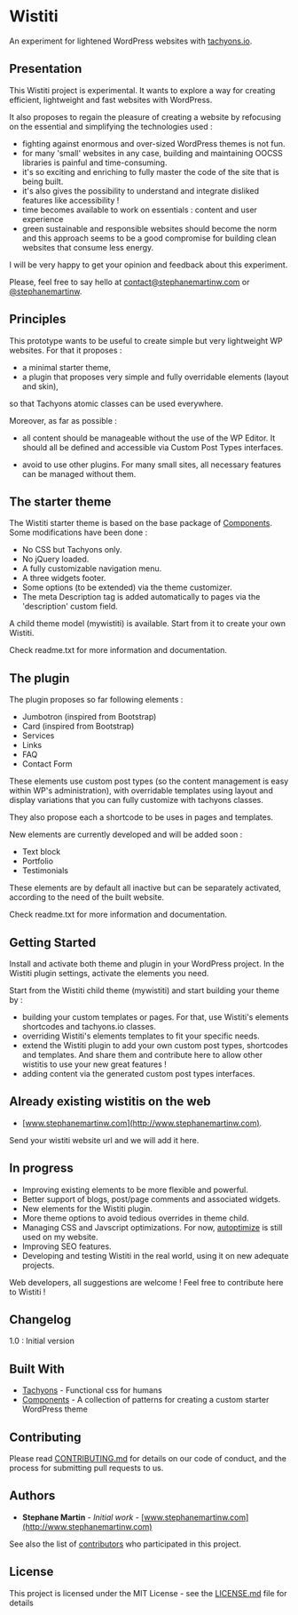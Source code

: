 # Wistiti

An experiment for lightened WordPress websites with [tachyons.io](https://github.com/tachyons-css/tachyons/).


## Presentation

This Wistiti project is experimental. It wants to explore a way for creating efficient, lightweight and fast websites with WordPress.

It also proposes to regain the pleasure of creating a website by refocusing on the essential and simplifying the technologies used :

* fighting against enormous and over-sized WordPress themes is not fun.
* for many 'small' websites in any case, building and maintaining OOCSS libraries is painful and time-consuming.
* it's so exciting and enriching to fully master the code of the site that is being built.
* it's also gives the possibility to understand and integrate disliked features like accessibility !
* time becomes available to work on essentials : content and user experience
* green sustainable and responsible websites should become the norm and this approach seems to be a good compromise for building clean websites that consume less energy.


I will be very happy to get your opinion and feedback about this experiment.

Please, feel free to say hello at contact@stephanemartinw.com or [@stephanemartinw](https://twitter.com/StephaneMartinW).


## Principles

This prototype wants to be useful to create simple but very lightweight WP websites.
For that it proposes :

* a minimal starter theme,
* a plugin that proposes very simple and fully overridable elements (layout and skin),

so that Tachyons atomic classes can be used everywhere.

Moreover, as far as possible :

* all content should be manageable without the use of the WP Editor.
It should all be defined and accessible via Custom Post Types interfaces.

* avoid to use other plugins. For many small sites, all necessary features can be managed without them.


## The starter theme

The Wistiti starter theme is based on the base package of [Components](http://components.underscores.me/).
Some modifications have been done :

* No CSS but Tachyons only.
* No jQuery loaded.
* A fully customizable navigation menu.
* A three widgets footer.
* Some options (to be extended) via the theme customizer.
* The meta Description tag is added automatically to pages via the 'description' custom field.

A child theme model (mywistiti) is available. Start from it to create your own Wistiti.

Check readme.txt for more information and documentation.


## The plugin

The plugin proposes so far following elements :

* Jumbotron (inspired from Bootstrap)
* Card (inspired from Bootstrap)
* Services
* Links
* FAQ
* Contact Form

These elements use custom post types (so the content management is easy within WP's administration), with overridable templates using layout and display variations that you can fully customize with tachyons classes.

They also propose each a shortcode to be uses in pages and templates.

New elements are currently developed and will be added soon :
* Text block
* Portfolio
* Testimonials

These elements are by default all inactive but can be separately activated, according to the need of the built website.

Check readme.txt for more information and documentation.


## Getting Started

Install and activate both theme and plugin in your WordPress project. In the Wistiti plugin settings, activate the elements you need.

Start from the Wistiti child theme (mywistiti) and start building your theme by :

* building your custom templates or pages. For that, use Wistiti's elements shortcodes and tachyons.io classes.
* overriding Wistiti's elements templates to fit your specific needs.
* extend the Wistiti plugin to add your own custom post types, shortcodes and templates. And share them and contribute here to allow other wistitis to use your new great features !
* adding content via the generated custom post types interfaces.


## Already existing wistitis on the web

* [www.stephanemartinw.com](http://www.stephanemartinw.com).

Send your wistiti website url and we will add it here.


## In progress

* Improving existing elements to be more flexible and powerful.
* Better support of blogs, post/page comments and associated widgets.
* New elements for the Wistiti plugin.
* More theme options to avoid tedious overrides in theme child.
* Managing CSS and Javscript optimizations. For now, [autoptimize](https://wordpress.org/plugins/autoptimize/) is still used on my website.
* Improving SEO features.
* Developing and testing Wistiti in the real world, using it on new adequate projects.

Web developers, all suggestions are welcome ! Feel free to contribute here to Wistiti !


## Changelog

1.0 : Initial version


## Built With

* [Tachyons](https://github.com/tachyons-css/tachyons/) - Functional css for humans
* [Components](https://github.com/Automattic/theme-components) - A collection of patterns for creating a custom starter WordPress theme


## Contributing

Please read [CONTRIBUTING.md](https://gist.github.com/stephanemartinw) for details on our code of conduct, and the process for submitting pull requests to us.


## Authors

* **Stephane Martin** - *Initial work* - [www.stephanemartinw.com](http://www.stephanemartinw.com)

See also the list of [contributors](https://github.com/stephanemartinw/wistiti/contributors) who participated in this project.


## License

This project is licensed under the MIT License - see the [LICENSE.md](LICENSE.md) file for details
